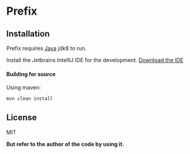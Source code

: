 # Prefix

## Installation

Prefix requires [Java](https://www.oracle.com/technetwork/java/javase/downloads/jdk8-downloads-2133151.html) jdk8 to run.

Install the Jetbrains IntellIJ IDE for the development.
[Download the IDE](https://www.jetbrains.com/idea/download/)

#### Building for source

Using maven:

```sh
mvn clean install
```

## License

MIT

**But refer to the author of the code by using it.**
